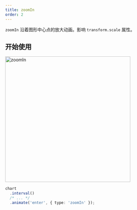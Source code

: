```yaml
---
title: zoomIn
order: 2
---
```


`zoomIn` 沿着图形中心点的放大动画。影响 `transform.scale` 属性。

## 开始使用

<img alt="zoomIn" src="https://gw.alipayobjects.com/mdn/rms_f5c722/afts/img/A*wc4dQp4E6vkAAAAAAAAAAABkARQnAQ" width="400" />

```ts
chart
  .interval()
  /* ... */
  .animate('enter', { type: 'zoomIn' });
```

